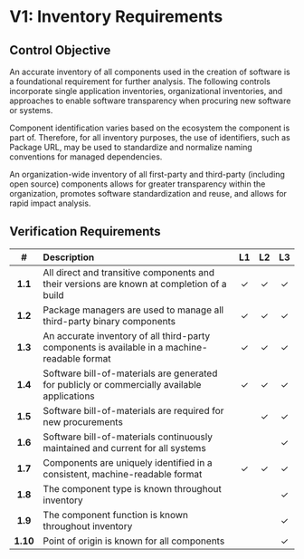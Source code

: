 # V1: Inventory Requirements

## Control Objective

An accurate inventory of all components used in the creation of software is a foundational requirement for further
analysis. The following controls incorporate single application inventories, organizational inventories, and approaches
to enable software transparency when procuring new software or systems.

Component identification varies based on the ecosystem the component is part of. Therefore, for all inventory
purposes, the use of identifiers, such as Package URL, may be used to standardize and normalize naming conventions for
managed dependencies.

An organization-wide inventory of all first-party and third-party (including open source) components allows for greater
transparency within the organization, promotes software standardization and reuse, and allows for rapid impact analysis.

## Verification Requirements

| # | Description | L1 | L2 | L3 |
| :---: | :--- | :---: | :---: | :---: |
| **1.1** | All direct and transitive components and their versions are known at completion of a build | ✓ | ✓ | ✓ |
| **1.2** | Package managers are used to manage all third-party binary components | ✓ | ✓ | ✓ |
| **1.3** | An accurate inventory of all third-party components is available in a machine-readable format | ✓ | ✓ | ✓ |
| **1.4** | Software bill-of-materials are generated for publicly or commercially available applications | ✓ | ✓ | ✓ |
| **1.5** | Software bill-of-materials are required for new procurements | | ✓ | ✓ |
| **1.6** | Software bill-of-materials continuously maintained and current for all systems | | | ✓ |
| **1.7** | Components are uniquely identified in a consistent, machine-readable format | ✓ | ✓ | ✓ |
| **1.8** | The component type is known throughout inventory | | | ✓ |
| **1.9** | The component function is known throughout inventory  | | | ✓ |
| **1.10** | Point of origin is known for all components | | | ✓ |
